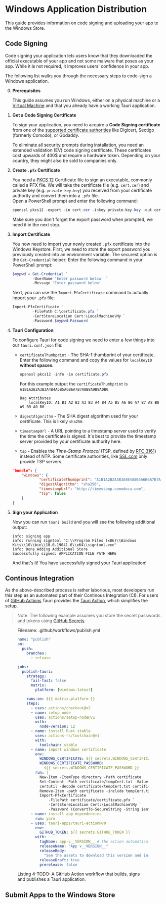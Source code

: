 # Windows Application Distribution

This guide provides information on code signing and uploading your app
to the Windows Store.

## Code Signing

Code signing your application lets users know that they downloaded the
official executable of your app and not some malware that poses as
your app. While it is not required, it improves users' confidence in
your app.

The following list walks you through the necessary steps to code-sign
a Windows application.

0. **Prerequisites**

   This guide assumes you run Windows, either on a physical machine or
   a [Virtual Machine] and that you already have a working Tauri
   application.

1. **Get a Code Signing Certificate**

   To sign your application, you need to acquire a **Code Signing
   certificate** from one of the [supported certificate authorities]
   like Digicert, Sectigo (formerly Comodo), or Godaddy.

   To eliminate all security prompts during installation, you need an
   extended validation (EV) code signing certificate. These
   certificates cost upwards of 400$ and require a hardware token.
   Depending on your country, they might also be sold to companies
   only.

2. **Create `.pfx` Certificate**

   You need a [PKCS 12] Certificate file to sign an executable,
   commonly called a PFX file. We will take the certificate file (e.g.
   `cert.cer`) and private key (e.g. `private-key.key`) you received
   from your certificate authority and convert them into a `.pfx`
   file. <br> Open a PowerShell prompt and enter the following
   command:

   ```powershell
   openssl pkcs12 -export -in cert.cer -inkey private-key.key -out certificate.pfx
   ```

   Make sure you don't forget the export password when prompted, we need
   it in the next step.

3. **Import Certificate**

   You now need to import your newly created `.pfx` certificate into
   the Windows Keystore. First, we need to store the export password
   you previously created into an environment variable. The securest
   option is the `Get-Credential` helper; Enter the following command
   in your PowerShell prompt:

   ```powershell
   $mypwd = Get-Credential `
            -UserName 'Enter password below' `
            -Message 'Enter password below'
   ```

   Next, you can use the `Import-PfxCertificate` command to actually
   import your `.pfx` file:

   ```powershell
   Import-PfxCertificate `
            -FilePath C:\certificate.pfx `
            -CertStoreLocation Cert:\LocalMachine\My `
            -Password $mypwd.Password
   ```

4. **Tauri Configuration**

   To configure Tauri for code signing we need to enter a few things
   into our `tauri.conf.json` file:

   - `certificateThumbprint` - The SHA-1 thumbprint of your
     certificate. Enter the following command and copy the values for
     `localKeyID` **without spaces**.

     ```powershell
     openssl pkcs12 -info -in certificate.pfx
     ```

     For this example output the `certificateThumbprint` is <br>
     `A1B1A2B2A3B3A4B4A5B5A6B6A7B7A8B8A9B9A0B0`.

     ```text
     Bag Attributes
         localKeyID: A1 B1 A2 B2 A3 B3 A4 B4 A5 B5 A6 B6 A7 B7 A8 B8 A9 B9 A0 B0
     ```

   - `digestAlgorithm` - The SHA digest algorithm used for your
     certificate. This is likely `sha256`.
   - `timestampUrl` - A URL pointing to a timestamp server used to
     verify the time the certificate is signed. It's best to provide
     the timestamp server provided by your certificate authority here.
   - `tsp` - Enables the _Time-Stamp Protocol_ (TSP, defined by [RFC
     3161]) instead of NTP. Some certificate authorities, like
     [SSL.com] only provide TSP servers.

   ```json
   "bundle": {
       "windows": {
               "certificateThumbprint": "A1B1A2B2A3B3A4B4A5B5A6B6A7B7A8B8A9B9A0B0",
               "digestAlgorithm": "sha256",
               "timestampUrl": "http://timestamp.comodoca.com",
               "tsp": false
       }
   }
   ```

5. **Sign your Application**

   Now you can run `tauri build` and you will see the following
   additional output:

   ```text
   info: signing app
   info: running signtool "C:\\Program Files (x86)\\Windows Kits\\10\\bin\\10.0.19041.0\\x64\\signtool.exe"
   info: Done Adding Additional Store
   Successfully signed: APPLICATION FILE PATH HERE
   ```

   And that's it! You have successfully signed your Tauri application!

## Continous Integration

As the above-described process is rather laborious, most developers
run this step as an automated part of their Continous Integration
(CI). For users of [GitHub Actions] Tauri provides the [Tauri Action],
which simplifies the setup.

> Note: The following example assumes you store the secret passwords
> and tokens using [GitHub Secrets].

<figure>

Filename: .github/workflows/publish.yml

```yaml
name: "publish"
on:
  push:
    branches:
      - release

jobs:
  publish-tauri:
    strategy:
      fail-fast: false
      matrix:
        platform: [windows-latest]

    runs-on: ${{ matrix.platform }}
    steps:
      - uses: actions/checkout@v2
      - name: setup node
        uses: actions/setup-node@v1
        with:
          node-version: 12
      - name: install Rust stable
        uses: actions-rs/toolchain@v1
        with:
          toolchain: stable
      - name: import windows certificate
        env:
          WINDOWS_CERTIFICATE: ${{ secrets.WINDOWS_CERTIFICATE }}
          WINDOWS_CERTIFICATE_PASSWORD:
            ${{ secrets.WINDOWS_CERTIFICATE_PASSWORD }}
        run: |
          New-Item -ItemType directory -Path certificate
          Set-Content -Path certificate/tempCert.txt -Value $env:WINDOWS_CERTIFICATE
          certutil -decode certificate/tempCert.txt certificate/certificate.pfx
          Remove-Item -path certificate -include tempCert.txt
          Import-PfxCertificate `
              -FilePath certificate/certificate.pfx `
              -CertStoreLocation Cert:\LocalMachine\My `
              -Password (ConvertTo-SecureString -String $env:WINDOWS_CERTIFICATE_PASSWORD -Force -AsPlainText)
      - name: install app dependencies
        run: yarn
      - uses: tauri-apps/tauri-action@v0
        env:
          GITHUB_TOKEN: ${{ secrets.GITHUB_TOKEN }}
        with:
          tagName: app-v__VERSION__ # the action automatically replaces \_\_VERSION\_\_ with the app version
          releaseName: "App v__VERSION__"
          releaseBody:
            "See the assets to download this version and install."
          releaseDraft: true
          prerelease: false
```

<figcaption>Listing 4-TODO: A GitHub Action workflow that builds, signs and publishes a Tauri application.</figcaption>
</figure>

## Submit Apps to the Windows Store

[pkcs 12]: https://en.wikipedia.org/wiki/PKCS_12
[rfc 3161]: https://datatracker.ietf.org/doc/html/rfc3161
[ssl.com]: https://www.ssl.com/
[github actions]: https://github.com/features/actions
[tauri action]: https://github.com/tauri-apps/tauri-action
[github secrets]:
  https://docs.github.com/en/actions/reference/encrypted-secrets
[supported certificate authorities]:
  https://docs.microsoft.com/en-us/windows-hardware/drivers/dashboard/get-a-code-signing-certificate#extended-validation-code-signing-certificates
[virtual machine]: ../development/vms.md

